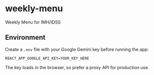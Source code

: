 # weekly-menu
Weekly Menu for IMH/IDSS

## Environment

Create a `.env` file with your Google Gemini key before running the app:

```
REACT_APP_GOOGLE_API_KEY=YOUR_KEY_HERE
```

The key loads in the browser, so prefer a proxy API for production use.

